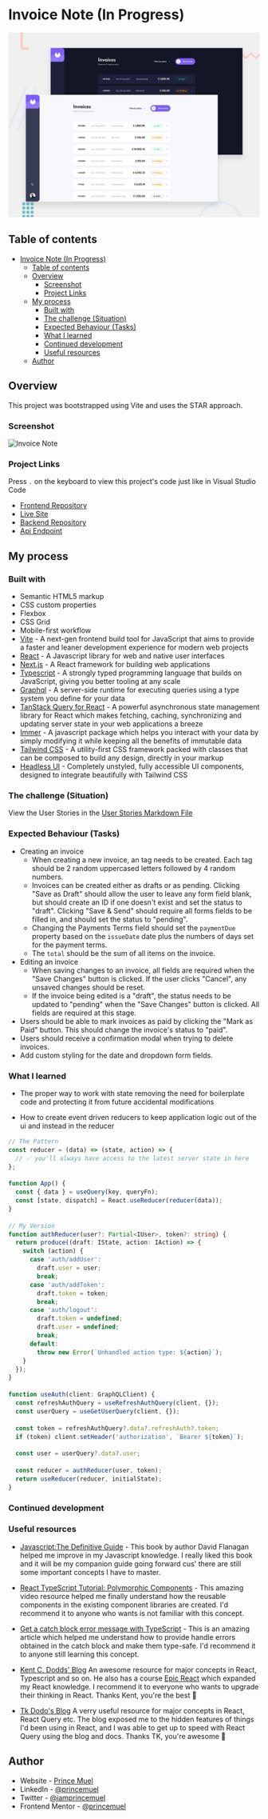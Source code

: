 # Invoice Note (In Progress)

![Design preview](./preview.jpg)

## Table of contents

- [Invoice Note (In Progress)](#invoice-note-in-progress)
  - [Table of contents](#table-of-contents)
  - [Overview](#overview)
    - [Screenshot](#screenshot)
    - [Project Links](#project-links)
  - [My process](#my-process)
    - [Built with](#built-with)
    - [The challenge (Situation)](#the-challenge-situation)
    - [Expected Behaviour (Tasks)](#expected-behaviour-tasks)
    - [What I learned](#what-i-learned)
    - [Continued development](#continued-development)
    - [Useful resources](#useful-resources)
  - [Author](#author)

## Overview

This project was bootstrapped using Vite and uses the STAR approach.

### Screenshot

![Invoice Note](./screenshot.jpg)

### Project Links

Press `.` on the keyboard to view this project's code just like in Visual Studio Code

- [Frontend Repository](https://github.com/princemuel/invoice-web-app)
- [Live Site](https://invoicemail.vercel.app/)
- [Backend Repository](https://github.com/princemuel/invoice-api)
- [Api Endpoint](https://invoicemailer.onrender.com/)

## My process

### Built with

- Semantic HTML5 markup
- CSS custom properties
- Flexbox
- CSS Grid
- Mobile-first workflow
- [Vite](https://vitejs.dev/guide/) - A next-gen frontend build tool for JavaScript that aims to provide a faster and leaner development experience for modern web projects
- [React](https://react.dev/learn) - A Javascript library for web and native user interfaces
- [Next.js](https://nextjs.org/docs) - A React framework for building web applications
- [Typescript](https://www.typescriptlang.org/docs/) - A strongly typed programming language that builds on JavaScript, giving you better tooling at any scale
- [Graphql](https://graphql.org/learn/) - A server-side runtime for executing queries using a type system you define for your data
- [TanStack Query for React](https://tanstack.com/query/latest/docs/react/overview) - A powerful asynchronous state management library for React which makes fetching, caching, synchronizing and updating server state in your web applications a breeze
- [Immer](https://immerjs.github.io/immer/) - A javascript package which helps you interact with your data by simply modifying it while keeping all the benefits of immutable data
- [Tailwind CSS](https://tailwindcss.com/docs/installation) - A utility-first CSS framework packed with classes that can be composed to build any design, directly in your markup
- [Headless UI](https://headlessui.com/) - Completely unstyled, fully accessible UI components, designed to integrate beautifully with Tailwind CSS

### The challenge (Situation)

View the User Stories in the [User Stories Markdown File](./docs/stories.md)

### Expected Behaviour (Tasks)

- Creating an invoice
  - When creating a new invoice, an tag needs to be created. Each tag should be 2 random uppercased letters followed by 4 random numbers.
  - Invoices can be created either as drafts or as pending. Clicking "Save as Draft" should allow the user to leave any form field blank, but should create an ID if one doesn't exist and set the status to "draft". Clicking "Save & Send" should require all forms fields to be filled in, and should set the status to "pending".
  - Changing the Payments Terms field should set the `paymentDue` property based on the `issueDate` date plus the numbers of days set for the payment terms.
  - The `total` should be the sum of all items on the invoice.
- Editing an invoice
  - When saving changes to an invoice, all fields are required when the "Save Changes" button is clicked. If the user clicks "Cancel", any unsaved changes should be reset.
  - If the invoice being edited is a "draft", the status needs to be updated to "pending" when the "Save Changes" button is clicked. All fields are required at this stage.
- Users should be able to mark invoices as paid by clicking the "Mark as Paid" button. This should change the invoice's status to "paid".
- Users should receive a confirmation modal when trying to delete invoices.
- Add custom styling for the date and dropdown form fields.

### What I learned

- The proper way to work with state removing the need for boilerplate code and protecting it from future accidental modifications

- How to create event driven reducers to keep application logic out of the ui and instead in the reducer

```ts
// The Pattern
const reducer = (data) => (state, action) => {
  // ✅ you'll always have access to the latest server state in here
};

function App() {
  const { data } = useQuery(key, queryFn);
  const [state, dispatch] = React.useReducer(reducer(data));
}

// My Version
function authReducer(user?: Partial<IUser>, token?: string) {
  return produce((draft: IState, action: IAction) => {
    switch (action) {
      case 'auth/addUser':
        draft.user = user;
        break;
      case 'auth/addToken':
        draft.token = token;
        break;
      case 'auth/logout':
        draft.token = undefined;
        draft.user = undefined;
        break;
      default:
        throw new Error(`Unhandled action type: ${action}`);
    }
  });
}

function useAuth(client: GraphQLClient) {
  const refreshAuthQuery = useRefreshAuthQuery(client, {});
  const userQuery = useGetUserQuery(client, {});

  const token = refreshAuthQuery?.data?.refreshAuth?.token;
  if (token) client.setHeader('authorization', `Bearer ${token}`);

  const user = userQuery?.data?.user;

  const reducer = authReducer(user, token);
  return useReducer(reducer, initialState);
}
```

### Continued development

### Useful resources

- [Javascript:The Definitive Guide](https://www.oreilly.com/library/view/javascript-the-definitive/9781491952016/) - This book by author David Flanagan helped me improve in my Javascript knowledge. I really liked this book and it will be my companion guide going forward cus' there are still some important concepts I have to master.

- [React TypeScript Tutorial: Polymorphic Components](https://youtu.be/uZ8GZm5KEXY?list=PLC3y8-rFHvwi1AXijGTKM0BKtHzVC-LSK) - This amazing video resource helped me finally understand how the reusable components in the existing component libraries are created. I'd recommend it to anyone who wants is not familiar with this concept.

- [Get a catch block error message with TypeScript](https://kentcdodds.com/blog/get-a-catch-block-error-message-with-typescript) - This is an amazing article which helped me understand how to provide handle errors obtained in the catch block and make them type-safe. I'd recommend it to anyone still learning this concept.
- [Kent C. Dodds' Blog](hhttps://kentcdodds.com/blog) An awesome resource for major concepts in React, Typescript and so on. He also has a course [Epic React](https://epicreact.dev/) which expanded my React knowledge. I recommend it to everyone who wants to upgrade their thinking in React. Thanks Kent, you're the best 🎉
- [Tk Dodo's Blog](https://tkdodo.eu/blog/all) A verry useful resource for major concepts in React, React Query etc. The blog exposed me to the hidden features of things I'd been using in React, and I was able to get up to speed with React Query using the blog and docs. Thanks TK, you're awesome 🎉

## Author

- Website - [Prince Muel](https://princemuel.vercel.app/)
- LinkedIn - [@princemuel](https://linkedin.com/in/princemuel/)
- Twitter - [@iamprincemuel](https://twitter.com/iamprincemuel)
- Frontend Mentor - [@princemuel](https://www.frontendmentor.io/profile/princemuel)
